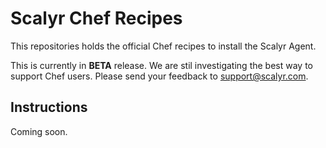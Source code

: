 # Scalyr Chef Recipes

This repositories holds the official Chef recipes to install the Scalyr Agent.

This is currently in **BETA** release.  We are stil investigating the best
way to support Chef users.  Please send your feedback to support@scalyr.com.

## Instructions

Coming soon.



